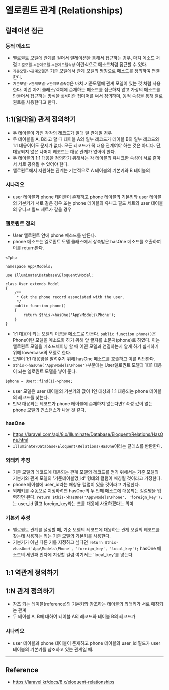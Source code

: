 # 엘로퀀트 관계 (Relationships)

## 릴레이션 접근

### 동적 메소드
- 엘로퀀트 모델에 관계를 걸어서 릴레이션을 통해서 접근하는 경우, 마치 메소드 처럼 `기준모델->관계모델->관계모델속성` 이런식으로 메소드처럼 접근할 수 있다. 
- `기준모델->관계모델`은 기준 모델에서 관계 모델의 명칭으로 메소드를 정의하여 연결한다.
- `기준모델->관계모델->관계모델속성`은 마치 기준모델에 관계 모델이 있는 것 처럼 사용한다. 이런 자기 클래스/객체에 존재하는 메소드를 접근하지 않고 가상의 메소드를 만들어서 접근하는 방식을 `동적`이란 접미어를 써서 정의하며, 동적 속성을 통해 엘로퀀트를 사용한다고 한다.

## 1:1(일대일) 관계 정의하기
- 두 테이블이 가진 각각의 레코드가 일대 일 관계일 경우
- 두 테이블을 A, B라고 할 때 테이블 A의 일부 레코드가 테이블 B의 일부 레코드와 1:1 대응이어도 문제가 없다. 모든 레코드가 꼭 대응 관계여야 하는 것은 아니다. 단, 대응되지 않은 나머지 레코드는 대응 관계가 없어야 한다.
- 두 테이블의 1:1 대응을 정의하기 위해서는 각 테이블의 유니크한 속성이 서로 같아서 서로 공유될 수 있어야 한다.
- 엘로퀀트에서 지원하는 관계는 기본적으로 A 테이블의 기본키와 B 테이블의 

### 시나리오
- user 테이블과 phone 테이블이 존재하고 phone 테이블의 기본키와 user 테이블의 기본키가 서로 같은 경우 또는 phone 테이블의 유니크 필드 세트와 user 테이블의 유니크 필드 세트가 같을 경우

### 엘로퀀트 정의
- User 엘로퀀트 안에 phone 메소드를 만든다.
- phone 메소드는 엘로퀀트 모델 클래스에서 상속받은 hasOne 메소드를 호출하여 이를 return한다.

```
<?php

namespace App\Models;

use Illuminate\Database\Eloquent\Model;

class User extends Model
{
    /**
     * Get the phone record associated with the user.
     */
    public function phone()
    {
        return $this->hasOne('App\Models\Phone');
    }
}
```
- 1:1 대응이 되는 모델의 이름을 메소드로 만든다. `public function phone()`은 Phone이란 모델을 메소드화 하기 위해 앞 글자를 소문자(phone)로 하였다. 이는 엘로퀀트 모델을 메소드체이닝 할 때 어떤 모델과 연결하는지 알게 하기 쉽게하기 위해 lowercase의 모델로 한다.
- 모델이 1:1 대응임을 알려주기 위해 hasOne 메소드를 호출하고 이를 리턴한다.
- `$this->hasOne('App\Models\Phone')`부분에는 User엘로퀀트 모델과 1대1 대응이 되는 엘로퀀트 모델을 넣어 준다.

```
$phone = User::find(1)->phone;
```
- user 모델은 user 테이블의 기본키의 값이 1인 대상과 1:1 대응되는 phone 테이블의 레코드를 찾는다.
- 만약 대응되는 레코드가 phone 테이블에 존재하지 않는다면? 속성 값이 없는 phone 모델의 인스턴스가 나올 것 같다.

### hasOne
- https://laravel.com/api/8.x/Illuminate/Database/Eloquent/Relations/HasOne.html
- `Illuminate\Database\Eloquent\Relations\HasOne`이라는 클래스를 반환한다.

### 외래키 추정
- 기준 모델의 레코드에 대응되는 관계 모델의 레코드를 얻기 위해서는 기준 모델의 기본키와 관계 모델의 '기준테이블명_id' 형태의 컬럼이 매칭될 것이라고 가정한다.
- phone 테이블에 user_id라는 매칭용 컬럼이 있을 것이라고 가정한다.
- 외래키를 수동으로 지정하려면 hasOne의 두 번째 메소드에 대응되는 컬럼명을 입력하면 된다. `return $this->hasOne('App\Models\Phone', 'foreign_key');`는 user_id 말고 foreign_key라는 크를 대응에 사용하겠다는 의미

### 기본키 추정
- 엘로퀀트 관계를 설정할 때, 기준 모델의 레코드에 대응하는 관계 모델의 레코드를 찾는데 사용하는 키는 기준 모델의 기본키를 사용한다. 
- 기본키가 아닌 다른 키를 지정하고 싶다면 `return $this->hasOne('App\Models\Phone', 'foreign_key', 'local_key');` hasOne 메소드의 세번째 인자에 지정할 컬럼 여기서는 'local_key'를 넣는다.

## 1:1 역관계 정의하기


## 1:N 관계 정의하기
- 참조 되는 테이블(reference)의 기본키와 참조하는 테이블의 외래키가 서로 매칭되는 관계
- 두 테이블 A, B에 대하여 테이블 A의 레코드와 테이블 B의 레코드가 

### 시나리오
- user 테이블과 phone 테이블이 존재하고 phone 테이블의 user_id 필드가 user 테이블의 기본키를 참조하고 있는 관계일 때.


---

## Reference
- https://laravel.kr/docs/8.x/eloquent-relationships

